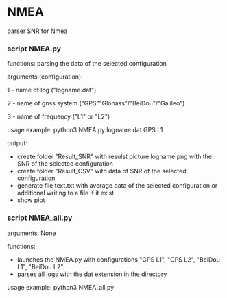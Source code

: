 # NMEA
parser SNR for Nmea

### script NMEA.py

functions: parsing the data of the selected configuration

arguments (configuration):

1 - name of log ("logname.dat")

2 - name of gnss system ("GPS""Glonass"/"BeiDou"/"Galileo")

3 - name of frequency ("L1" or "L2")

usage example: python3 NMEA.py logname.dat GPS L1

output:

- create folder "Result_SNR" with resulst picture logname.png with the SNR of the selected configuration
- create folder "Result_CSV" with data of SNR of the selected configuration
- generate file text.txt with average data of the selected configuration or additional writing to a file if it exist
- show plot


### script NMEA_all.py 

arguments: None

functions:

- launches the NMEA.py with configurations "GPS L1", "GPS L2", "BeiDou L1", "BeiDou L2".
- parses all logs with the dat extension in the directory

usage example: python3 NMEA_all.py
